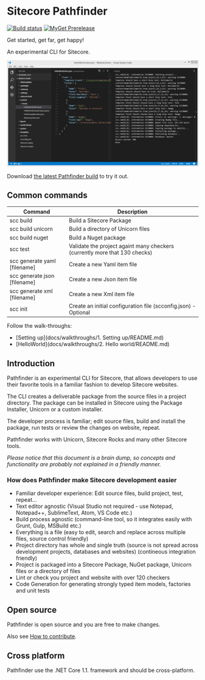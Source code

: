 # Sitecore Pathfinder

[![Build status](https://ci.appveyor.com/api/projects/status/21a8xc3s80mcic81?svg=true)](https://ci.appveyor.com/project/JakobChristensen/sitecore-pathfinder) [![MyGet Prerelease](https://img.shields.io/myget/sitecore-pathfinder/vpre/Sitecore.Pathfinder.svg?label=version)](https://www.myget.org/feed/sitecore-pathfinder/package/nuget/Sitecore.Pathfinder) 

Get started, get far, get happy!

An experimental CLI for Sitecore.

![Pathfinder](docs/img/SitecorePathfinder.png)
 
Download [the latest Pathfinder build](https://github.com/JakobChristensen/Sitecore.Pathfinder/releases) to 
try it out.

## Common commands 

Command | Description
------- | -----------
scc build | Build a Sitecore Package
scc build unicorn | Build a directory of Unicorn files
scc build nuget | Build a Nuget package
scc test | Validate the project againt many checkers (currently more that 130 checks)
scc generate yaml [filename] | Create a new Yaml item file
scc generate json [filename] | Create a new Json item file
scc generate xml [filename] | Create a new Xml item file
scc init | Create an initial configuration file (scconfig.json) - Optional

Follow the walk-throughs:

* [Setting up](docs/walkthroughs/1. Setting up/README.md)
* [HelloWorld](docs/walkthroughs/2. Hello world/README.md)

## Introduction
Pathfinder is an experimental CLI for Sitecore, that allows developers to use their favorite tools 
in a familiar fashion to develop Sitecore websites.

The CLI creates a deliverable package from the source files in a project directory. The package can
be installed in Sitecore using the Package Installer, Unicorn or a custom installer.

The developer process is familiar; edit source files, build and install the package, run tests or review the 
changes on website, repeat.

Pathfinder works with Unicorn, Sitecore Rocks and many other Sitecore tools.

_Please notice that this document is a brain dump, so concepts and functionality are probably not explained 
in a friendly manner._

### How does Pathfinder make Sitecore development easier
* Familiar developer experience: Edit source files, build project, test, repeat...
* Text editor agnostic (Visual Studio not required - use Notepad, Notepad++, SublimeText, Atom, VS Code etc.)
* Build process agnostic (command-line tool, so it integrates easily with Grunt, Gulp, MSBuild etc.)
* Everything is a file (easy to edit, search and replace across multiple files, source control friendly)
* Project directory has whole and single truth (source is not spread across development projects, databases and websites) (contineous integration friendly) 
* Project is packaged into a Sitecore Package, NuGet package, Unicorn files or a directory of files
* Lint or check you project and website with over 120 checkers
* Code Generation for generating strongly typed item models, factories and unit tests

## Open source
Pathfinder is open source and you are free to make changes. 

Also see [How to contribute](../CONTRIBUTING.md).

## Cross platform
Pathfinder use the .NET Core 1.1. framework and should be cross-platform.
